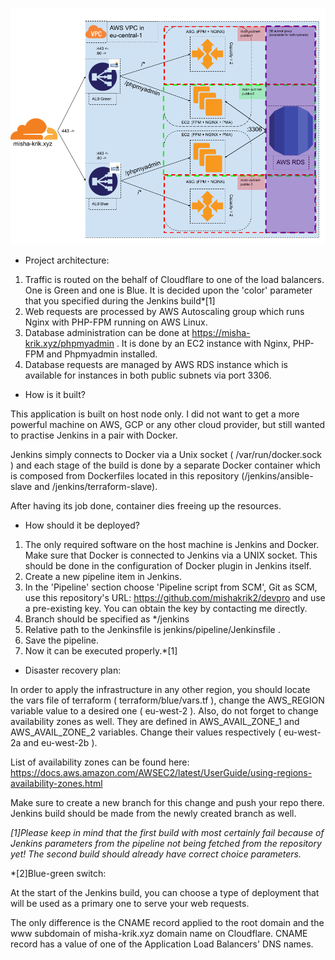 ![Alt text](Network%20Diagram.png?raw=true "Network Diagram")

- Project architecture:

1) Traffic is routed on the behalf of Cloudflare to one of the load balancers. One is Green and one is Blue. It is decided upon the 'color' parameter that you specified during the Jenkins build*[1]
2) Web requests are processed by AWS Autoscaling group which runs Nginx with PHP-FPM running on AWS Linux.
3) Database administration can be done at https://misha-krik.xyz/phpmyadmin . It is done by an EC2 instance with Nginx, PHP-FPM and Phpmyadmin installed. 
4) Database requests are managed by AWS RDS instance which is available for instances in both public subnets via port 3306.

- How is it built?

This application is built on host node only. I did not want to get a more powerful machine on AWS, GCP or any other cloud provider, but still wanted to practise Jenkins in a pair with Docker. 

Jenkins simply connects to Docker via a Unix socket ( /var/run/docker.sock ) and each stage of the build is done by a separate Docker container which is composed from Dockerfiles located in this repository (/jenkins/ansible-slave and /jenkins/terraform-slave). 

After having its job done, container dies freeing up the resources.

- How should it be deployed?

1) The only required software on the host machine is Jenkins and Docker. Make sure that Docker is connected to Jenkins via a UNIX socket. This should be done in the configuration of Docker plugin in Jenkins itself.
2) Create a new pipeline item in Jenkins.
3) In the 'Pipeline' section choose 'Pipeline script from SCM', Git as SCM, use this repository's URL: https://github.com/mishakrik2/devpro and use a pre-existing key. You can obtain the key by contacting me directly.
4) Branch should be specified as */jenkins
5) Relative path to the Jenkinsfile is jenkins/pipeline/Jenkinsfile .
6) Save the pipeline.
7) Now it can be executed properly.*[1]

- Disaster recovery plan:

In order to apply the infrastructure in any other region, you should locate the vars file of terraform ( terraform/blue/vars.tf ), change the AWS_REGION variable value to a desired one ( eu-west-2 ). Also, do not forget to change availability zones as well. They are defined in AWS_AVAIL_ZONE_1 and AWS_AVAIL_ZONE_2 variables. Change their values respectively ( eu-west-2a and eu-west-2b ). 

List of availability zones can be found here: https://docs.aws.amazon.com/AWSEC2/latest/UserGuide/using-regions-availability-zones.html

Make sure to create a new branch for this change and push your repo there. Jenkins build should be made from the newly created branch as well.

*[1]Please keep in mind that the first build with most certainly fail because of Jenkins parameters from the pipeline not being fetched from the repository yet! The second build should already have correct choice parameters.*

*[2]Blue-green switch:

At the start of the Jenkins build, you can choose a type of deployment that will be used as a primary one to serve your web requests.

The only difference is the CNAME record applied to the root domain and the www subdomain of misha-krik.xyz domain name on Cloudflare. CNAME record has a value of one of the Application Load Balancers' DNS names.